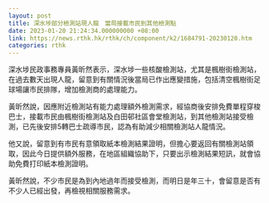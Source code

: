 ```yaml
---
layout: post
title: 深水埗部分檢測站現人龍　當局接載市民到其他檢測點
date: 2023-01-20 21:24:34.000000000 +08:00
link: https://news.rthk.hk/rthk/ch/component/k2/1684791-20230120.htm
categories: rthk
---
```


深水埗民政事務專員黃昕然表示，深水埗一些核酸檢測站，尤其是楓樹街檢測站，在過去數天出現人龍，留意到有關情況後當局已作出應變措施，包括清空楓樹街足球場讓市民排隊，增加檢測商的處理能力。

黃昕然說，因應附近檢測站有能力處理額外檢測需求，經協商後安排免費單程穿梭巴士，接載市民由楓樹街檢測站及白田邨社區會堂檢測站，到其他檢測站接受檢測，已先後安排5轉巴士疏導市民，認為有助減少相關檢測站人龍情況。

他又說，留意到有市民有意領取紙本檢測結果證明，但擔心要返回有關檢測站領取，因此今日提供額外服務，在地區組織協助下，只要出示檢測結果短訊，就會協助免費打印紙本檢測證明。

黃昕然說，不少市民是為到內地過年而接受檢測，而明日是年三十，會留意是否有不少人已經出發，再檢視相關服務需求。
